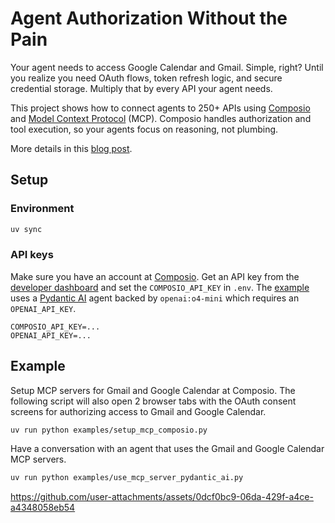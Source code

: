 # Agent Authorization Without the Pain

Your agent needs to access Google Calendar and Gmail. Simple, right? Until you realize you need OAuth flows, token refresh logic, and secure credential storage. Multiply that by every API your agent needs.

This project shows how to connect agents to 250+ APIs using [Composio](https://composio.dev/) and [Model Context Protocol](https://modelcontextprotocol.io/) (MCP). Composio handles authorization and tool execution, so your agents focus on reasoning, not plumbing.

More details in this [blog post](docs/blog-post.md).

## Setup

### Environment

```bash
uv sync
```

### API keys

Make sure you have an account at [Composio](https://composio.dev/). Get an API key from the [developer dashboard](https://app.composio.dev/developer) and set the `COMPOSIO_API_KEY` in `.env`. The [example](#example) uses a [Pydantic AI](https://ai.pydantic.dev/) agent backed by `openai:o4-mini` which requires an `OPENAI_API_KEY`.

```env
COMPOSIO_API_KEY=...
OPENAI_API_KEY=...
```

## Example

Setup MCP servers for Gmail and Google Calendar at Composio. The following script will also open 2 browser tabs with the OAuth consent screens for authorizing access to Gmail and Google Calendar.

```bash
uv run python examples/setup_mcp_composio.py
```

Have a conversation with an agent that uses the Gmail and Google Calendar MCP servers.

```bash
uv run python examples/use_mcp_server_pydantic_ai.py
```

https://github.com/user-attachments/assets/0dcf0bc9-06da-429f-a4ce-a4348058eb54
